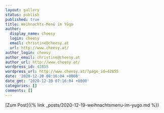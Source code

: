 ```yaml
---
layout: gallery
status: publish
published: true
title: Weihnachts-Menü im Yūgo
author:
  display_name: cheesy
  login: cheesy
  email: christine@cheesy.at
  url: http://www.cheesy.at/
author_login: cheesy
author_email: christine@cheesy.at
author_url: http://www.cheesy.at/
wordpress_id: 42855
wordpress_url: http://www.cheesy.at/?page_id=42855
date: '2020-12-20 08:16:04 +0000'
date_gmt: '2020-12-20 07:16:04 +0000'
categories: []
comments: []
---
```

<!-- wp:core-embed/wordpress {"url":"http://www.cheesy.at/2020/12/weihnachtsmenu-im-yugo/","type":"rich","providerNameSlug":"cheesy-at","className":""} -->
[Zum Post]({% link _posts/2020-12-19-weihnachtsmenu-im-yugo.md %})
<!-- /wp:core-embed/wordpress -->
<!-- wp:paragraph --><!-- /wp:paragraph -->
